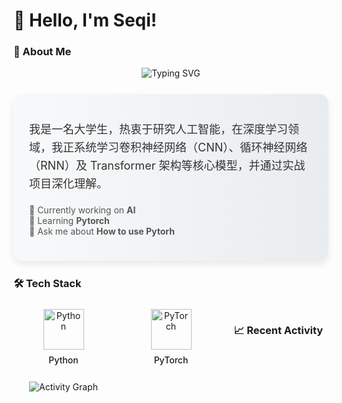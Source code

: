 # 👋 Hello, I'm Seqi!

### 🚀 About Me


<!-- 简化标题区域 -->
<div align="center">
  <img src="https://readme-typing-svg.demolab.com?font=Fira+Code&weight=600&size=26&duration=2800&pause=1000&color=4FACFE&center=true&vCenter=true&width=800&lines=Passionate+Developer+%7C+Open+Source+Enthusiast" alt="Typing SVG">
</div>

<div style="
  background: linear-gradient(to right, #f8f9fa, #e9ecef);
  border-radius: 15px;
  padding: 25px;
  margin: 25px 0;
  box-shadow: 0 6px 12px rgba(0, 0, 0, 0.08);
">
  <p style="color: #333; font-size: 18px; line-height: 1.6;">
      我是一名大学生，热衷于研究人工智能，在深度学习领域，我正系统学习卷积神经网络（CNN）、循环神经网络（RNN）及 Transformer 架构等核心模型，并通过实战项目深化理解。
  </p>
  <p style="color: #555; margin-top: 15px;">
    🔭 Currently working on <strong>AI</strong><br>
    🌱 Learning <strong>Pytorch</strong><br>
    💬 Ask me about <strong>How to use Pytorh</strong>
  </p>
</div>

### 🛠️ Tech Stack

<!-- 优化技能展示，添加深度学习相关技术 -->
<div align="center" style="display: grid; grid-template-columns: repeat(auto-fit, minmax(120px, 1fr)); gap: 12px; margin: 25px 0;">
  <div style="transition: all 0.3s ease;" align="center">
    <img src="https://skillicons.dev/icons?i=python" alt="Python" width="65">
    <p style="margin-top: 8px; font-weight: 500;">Python</p>
  </div>
  <div style="transition: all 0.3s ease;" align="center">
    <img src="https://skillicons.dev/icons?i=pytorch" alt="PyTorch" width="65">
    <p style="margin-top: 8px; font-weight: 500;">PyTorch</p>
</div>


### 📈 Recent Activity

<!-- 最近活动 -->
<div align="center">
  <img src="https://github-readme-activity-graph.cyclic.app/graph?username=your-username&theme=react-dark" alt="Activity Graph">
</div>



<!--
**13731890887/13731890887** is a ✨ _special_ ✨ repository because its `README.md` (this file) appears on your GitHub profile.

Here are some ideas to get you started:

- 🔭 I’m currently working on ...
- 🌱 I’m currently learning ...
- 👯 I’m looking to collaborate on ...
- 🤔 I’m looking for help with ...
- 💬 Ask me about ...
- 📫 How to reach me: ...
- 😄 Pronouns: ...
- ⚡ Fun fact: ...
-->
